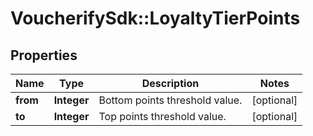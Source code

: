 # VoucherifySdk::LoyaltyTierPoints

## Properties

| Name | Type | Description | Notes |
| ---- | ---- | ----------- | ----- |
| **from** | **Integer** | Bottom points threshold value. | [optional] |
| **to** | **Integer** | Top points threshold value. | [optional] |

